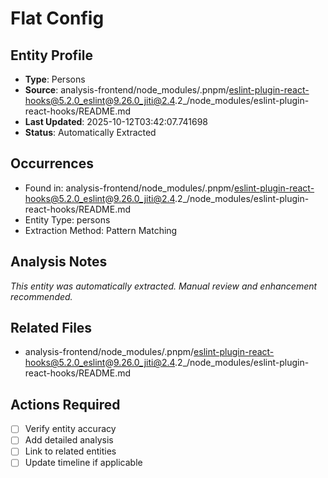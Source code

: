 # Flat Config

## Entity Profile
- **Type**: Persons
- **Source**: analysis-frontend/node_modules/.pnpm/eslint-plugin-react-hooks@5.2.0_eslint@9.26.0_jiti@2.4.2_/node_modules/eslint-plugin-react-hooks/README.md
- **Last Updated**: 2025-10-12T03:42:07.741698
- **Status**: Automatically Extracted

## Occurrences
- Found in: analysis-frontend/node_modules/.pnpm/eslint-plugin-react-hooks@5.2.0_eslint@9.26.0_jiti@2.4.2_/node_modules/eslint-plugin-react-hooks/README.md
- Entity Type: persons
- Extraction Method: Pattern Matching

## Analysis Notes
*This entity was automatically extracted. Manual review and enhancement recommended.*

## Related Files
- analysis-frontend/node_modules/.pnpm/eslint-plugin-react-hooks@5.2.0_eslint@9.26.0_jiti@2.4.2_/node_modules/eslint-plugin-react-hooks/README.md

## Actions Required
- [ ] Verify entity accuracy
- [ ] Add detailed analysis
- [ ] Link to related entities
- [ ] Update timeline if applicable
